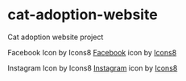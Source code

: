 # cat-adoption-website
Cat adoption website project

Facebook Icon by Icons8
<a target="_blank" href="https://icons8.com/icon/118466/facebook">Facebook</a> icon by <a target="_blank" href="https://icons8.com">Icons8</a>

Instagram Icon by Icons8
<a target="_blank" href="https://icons8.com/icon/32292/instagram">Instagram</a> icon by <a target="_blank" href="https://icons8.com">Icons8</a>